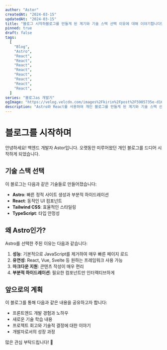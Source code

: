 ```yaml
---
author: "Astor"
createdAt: "2024-03-15"
updatedAt: "2024-03-15"
title: "블로그 시작하블로그를 만들게 된 계기와 기술 스택 선택 이유에 대해 이야기합니다엄블로그를 만들게 된 계기와 기술 스택 선택 이유에 대해 이야기합니다엄블로그를 만들게 된 계기와 기술 스택 선택 이유에 대해 이야기합니다엄기"
pinned: true
draft: false
tags:
  [
    "Blog",
    "Astro",
    "React",
    "React",
    "React",
    "React",
    "React",
    "React",
    "React",
    "React",
  ]
series: "블로그as 개발기"
ogImage: "https://velog.velcdn.com/images%2Fkirin%2Fpost%2F5905735e-d16a-440e-bd7e-8cbe3df2cc41%2Fimage.png"
description: "Astro와 React를 사용하여 개인 블로그를 만들게 된 계기와 기술 스택 선택 이유에 대해 이야기합니다엄블로그를 만들게 된 계기와 기술 스택 선택 이유에 대해 이야기합니다엄블로그를 만들게 된 계기와 기술 스택 선택 이유에 대해 이야기합니다엄블로그를 만들게 된 계기와 기술 스택 선택 이유에 대해 이야기합니다엄처이."
---
```


# 블로그를 시작하며

안녕하세요! 백엔드 개발자 Astor입니다.
오랫동안 미루어왔던 개인 블로그를 드디어 시작하게 되었습니다.

## 기술 스택 선택

이 블로그는 다음과 같은 기술들로 만들어졌습니다:

- **Astro**: 빠른 정적 사이트 생성과 부분적 하이드레이션
- **React**: 동적인 UI 컴포넌트
- **Tailwind CSS**: 효율적인 스타일링
- **TypeScript**: 타입 안정성

## 왜 Astro인가?

Astro를 선택한 주된 이유는 다음과 같습니다:

1. **성능**: 기본적으로 JavaScript를 제거하여 매우 빠른 페이지 로드
2. **유연성**: React, Vue, Svelte 등 원하는 프레임워크 사용 가능
3. **마크다운 지원**: 콘텐츠 작성이 매우 편리
4. **부분적 하이드레이션**: 필요한 컴포넌트만 인터랙티브하게

## 앞으로의 계획

이 블로그를 통해 다음과 같은 내용을 공유하고자 합니다:

- 프론트엔드 개발 경험과 노하우
- 새로운 기술 학습 내용
- 프로젝트 회고와 기술적 결정에 대한 이야기
- 개발자로서의 성장 과정

많은 관심 부탁드립니다! 🚀
